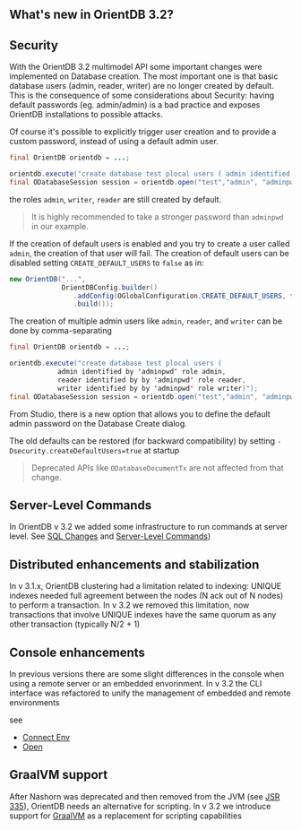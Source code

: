 
## What's new in OrientDB 3.2?


## Security


With the OrientDB 3.2 multimodel API some important changes were implemented on Database creation.
The most important one is that basic database users (admin, reader, writer) are no longer created by default.
This is the consequence of some considerations about Security: having default passwords (eg. admin/admin) is a bad practice
and exposes OrientDB installations to possible attacks.

Of course it's possible to explicitly trigger user creation and to provide a custom password, instead of using a default admin user.
```java
final OrientDB orientdb = ...;

orientdb.execute("create database test plocal users ( admin identified by 'adminpwd' role admin)");
final ODatabaseSession session = orientdb.open("test","admin", "adminpwd");
```
the roles `admin`, `writer`, `reader` are still created by default.

> It is highly recommended to take a stronger password than `adminpwd` in our example.

If the creation of default users is enabled and you try to create a user called `admin`, the creation of that user will fail.
The creation of default users can be disabled setting `CREATE_DEFAULT_USERS` to `false` as in:
```java
new OrientDB("...",
             OrientDBConfig.builder()
                .addConfig(OGlobalConfiguration.CREATE_DEFAULT_USERS, false)
                .build());
```

The creation of multiple admin users like `admin`, `reader`, and `writer` can be done by comma-separating
```java
final OrientDB orientdb = ...;

orientdb.execute("create database test plocal users ( 
            admin identified by 'adminpwd' role admin, 
            reader identified by by 'adminpwd' role reader, 
            writer identified by by 'adminpwd' role writer)");
final ODatabaseSession session = orientdb.open("test","admin", "adminpwd");
```

From Studio, there is a new option that allows you to define the default admin password on the Database Create dialog.

The old defaults can be restored (for backward compatibility) by setting `-Dsecurity.createDefaultUsers=true` at startup

> Deprecated APIs like `ODatabaseDocumentTx` are not affected from that change.
> 

## Server-Level Commands

In OrientDB v 3.2 we added some infrastructure to run commands at server level. 
See [SQL Changes](SQL-Changes.md) and [Server-Level Commands](../../serverlevel/README.md))

## Distributed enhancements and stabilization

In v 3.1.x, OrientDB clustering had a limitation related to indexing: UNIQUE indexes needed full agreement between the nodes (N ack out of N nodes) to perform a transaction.
In v 3.2 we removed this limitation, now transactions that involve UNIQUE indexes have the same quorum as any other transaction (typically N/2 + 1) 

## Console enhancements

In previous versions there are some slight differences in the console when using a remote server or an embedded envorinment. 
In v 3.2 the CLI interface was refactored to unify the management of embedded and remote environments

see 
 - [Connect Env](../../console/Console-Command-Connect-Env.md)
 - [Open](../../console/Console-Command-Open.md)


## GraalVM support

After Nashorn was deprecated and then removed from the JVM (see [JSR 335](http://openjdk.java.net/jeps/335)), OrientDB needs an alternative for scripting.
In v 3.2 we introduce support for [GraalVM](https://www.graalvm.org/) as a replacement for scripting capabilities 



